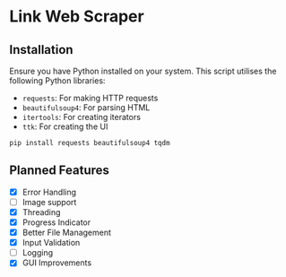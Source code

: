 # Link Web Scraper

## Installation

Ensure you have Python installed on your system. This script utilises the following Python libraries:

- `requests`: For making HTTP requests
- `beautifulsoup4`: For parsing HTML
- `itertools`: For creating iterators
- `ttk`: For creating the UI

```
pip install requests beautifulsoup4 tqdm
```

## Planned Features

- [x] Error Handling
- [ ] Image support
- [x] Threading
- [x] Progress Indicator
- [x] Better File Management
- [x] Input Validation
- [ ] Logging
- [x] GUI Improvements
